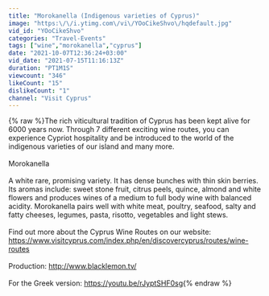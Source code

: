 ```yaml
---
title: "Morokanella (Indigenous varieties of Cyprus)"
image: "https:\/\/i.ytimg.com\/vi\/YOoCikeShvo\/hqdefault.jpg"
vid_id: "YOoCikeShvo"
categories: "Travel-Events"
tags: ["wine","morokanella","cyprus"]
date: "2021-10-07T12:36:24+03:00"
vid_date: "2021-07-15T11:16:13Z"
duration: "PT1M1S"
viewcount: "346"
likeCount: "15"
dislikeCount: "1"
channel: "Visit Cyprus"
---
```

{% raw %}The rich viticultural tradition of Cyprus has been kept alive for 6000 years now. Through 7 different exciting wine routes, you can experience Cypriot hospitality and be introduced to the world of the indigenous varieties of our island and many more.<br /><br />Morokanella<br /><br />A white rare, promising variety. It has dense bunches with thin skin berries. Its aromas include: sweet stone fruit, citrus peels, quince, almond and white flowers and produces wines of a medium to full body wine with balanced acidity. Morokanella pairs well with white meat, poultry, seafood, salty and fatty cheeses, legumes, pasta, risotto, vegetables and light stews.<br /><br />Find out more about the Cyprus Wine Routes on our website: <a rel="nofollow" target="blank" href="https://www.visitcyprus.com/index.php/en/discovercyprus/routes/wine-routes">https://www.visitcyprus.com/index.php/en/discovercyprus/routes/wine-routes</a><br /><br />Production: <a rel="nofollow" target="blank" href="http://www.blacklemon.tv/">http://www.blacklemon.tv/</a><br /><br />For the Greek version: <a rel="nofollow" target="blank" href="https://youtu.be/rJyptSHF0sg">https://youtu.be/rJyptSHF0sg</a>{% endraw %}
